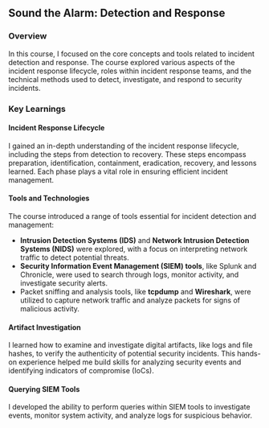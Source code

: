 ## Sound the Alarm: Detection and Response

### Overview

In this course, I focused on the core concepts and tools related to incident detection and response. The course explored various aspects of the incident response lifecycle, roles within incident response teams, and the technical methods used to detect, investigate, and respond to security incidents.

### Key Learnings

#### Incident Response Lifecycle
I gained an in-depth understanding of the incident response lifecycle, including the steps from detection to recovery. These steps encompass preparation, identification, containment, eradication, recovery, and lessons learned. Each phase plays a vital role in ensuring efficient incident management.

#### Tools and Technologies
The course introduced a range of tools essential for incident detection and management:
- **Intrusion Detection Systems (IDS)** and **Network Intrusion Detection Systems (NIDS)** were explored, with a focus on interpreting network traffic to detect potential threats.
- **Security Information Event Management (SIEM) tools**, like Splunk and Chronicle, were used to search through logs, monitor activity, and investigate security alerts.
- Packet sniffing and analysis tools, like **tcpdump** and **Wireshark**, were utilized to capture network traffic and analyze packets for signs of malicious activity.

#### Artifact Investigation
I learned how to examine and investigate digital artifacts, like logs and file hashes, to verify the authenticity of potential security incidents. This hands-on experience helped me build skills for analyzing security events and identifying indicators of compromise (IoCs).

#### Querying SIEM Tools
I developed the ability to perform queries within SIEM tools to investigate events, monitor system activity, and analyze logs for suspicious behavior. 
